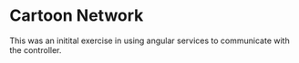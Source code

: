 # Cartoon Network

This was an initital exercise in using angular services to communicate with the controller. 